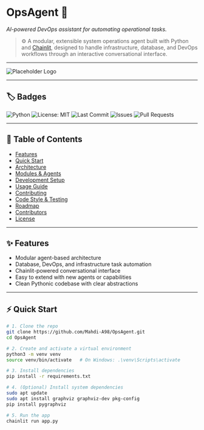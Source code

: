 # OpsAgent 🚀  
*AI-powered DevOps assistant for automating operational tasks.*

> ⚙️ A modular, extensible system operations agent built with Python and [Chainlit](https://www.chainlit.io/), designed to handle infrastructure, database, and DevOps workflows through an interactive conversational interface.

---

![Placeholder Logo](https://via.placeholder.com/800x200?text=OpsAgent+Logo+Coming+Soon)

---

## 🏷️ Badges

![Python](https://img.shields.io/badge/Python-3.10%2B-blue)
![License: MIT](https://img.shields.io/badge/License-MIT-green.svg)
![Last Commit](https://img.shields.io/github/last-commit/Mahdi-A98/OpsAgent)
![Issues](https://img.shields.io/github/issues/Mahdi-A98/OpsAgent)
![Pull Requests](https://img.shields.io/github/issues-pr/Mahdi-A98/OpsAgent)

---

## 📘 Table of Contents
- [Features](#features)
- [Quick Start](#quick-start)
- [Architecture](#architecture)
- [Modules & Agents](#modules--agents)
- [Development Setup](#development-setup)
- [Usage Guide](#usage-guide)
- [Contributing](#contributing)
- [Code Style & Testing](#code-style--testing)
- [Roadmap](#roadmap)
- [Contributors](#contributors)
- [License](#license)

---

## ✨ Features

- Modular agent-based architecture  
- Database, DevOps, and infrastructure task automation  
- Chainlit-powered conversational interface  
- Easy to extend with new agents or capabilities  
- Clean Pythonic codebase with clear abstractions  

---

## ⚡ Quick Start

```bash
# 1. Clone the repo
git clone https://github.com/Mahdi-A98/OpsAgent.git
cd OpsAgent

# 2. Create and activate a virtual environment
python3 -m venv venv
source venv/bin/activate   # On Windows: .\venv\Scripts\activate

# 3. Install dependencies
pip install -r requirements.txt

# 4. (Optional) Install system dependencies
sudo apt update
sudo apt install graphviz graphviz-dev pkg-config
pip install pygraphviz

# 5. Run the app
chainlit run app.py